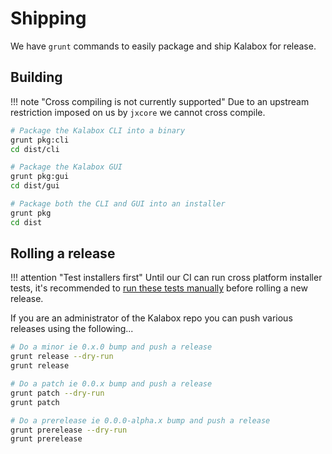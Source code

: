 Shipping
========

We have `grunt` commands to easily package and ship Kalabox for release.

Building
--------

!!! note "Cross compiling is not currently supported"
    Due to an upstream restriction imposed on us by `jxcore` we cannot cross compile.

```bash
# Package the Kalabox CLI into a binary
grunt pkg:cli
cd dist/cli

# Package the Kalabox GUI
grunt pkg:gui
cd dist/gui

# Package both the CLI and GUI into an installer
grunt pkg
cd dist
```

Rolling a release
-----------------

!!! attention "Test installers first"
    Until our CI can run cross platform installer tests, it's recommended to [run these tests manually](./testing/#installer-tests) before rolling a new release.

If you are an administrator of the Kalabox repo you can push various releases using the following...

```bash
# Do a minor ie 0.x.0 bump and push a release
grunt release --dry-run
grunt release

# Do a patch ie 0.0.x bump and push a release
grunt patch --dry-run
grunt patch

# Do a prerelease ie 0.0.0-alpha.x bump and push a release
grunt prerelease --dry-run
grunt prerelease
```
